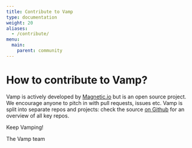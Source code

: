 ```yaml
---
title: Contribute to Vamp
type: documentation
weight: 20
aliases:
  - /contribute/
menu:
  main:
    parent: community
---
```


# How to contribute to Vamp?

Vamp is actively developed by [Magnetic.io](http://magnetic.io) but is an open source project. 
We encourage anyone to pitch in with pull requests, issues etc. Vamp is split into separate repos and projects: 
check the source [on Github](https://github.com/magneticio/vamp) for an overview of all key repos.

Keep Vamping!

The Vamp team
